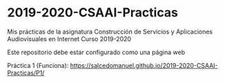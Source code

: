 # 2019-2020-CSAAI-Practicas
Mis prácticas de la asignatura Construcción de Servicios y Aplicaciones Audiovisuales en Internet
Curso 2019-2020  

Este repositorio debe estar configurado como una página web

Práctica 1 (Funciona): https://salcedomanuel.github.io/2019-2020-CSAAI-Practicas/P1/
